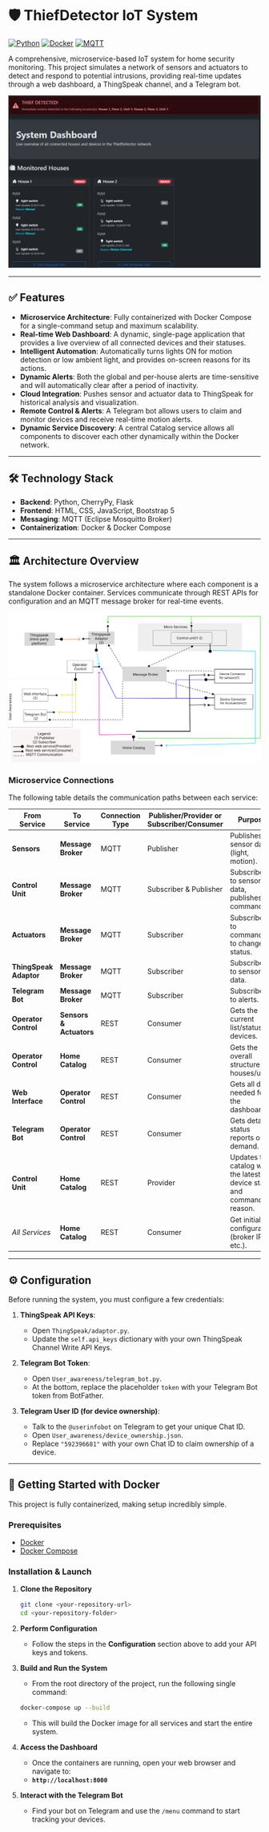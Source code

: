 # 🛡️ ThiefDetector IoT System

[![Python](https://img.shields.io/badge/Python-3.8%2B-blue?style=for-the-badge&logo=python)](https://www.python.org/)
[![Docker](https://img.shields.io/badge/Docker-Compose-blue?style=for-the-badge&logo=docker)](https://www.docker.com/)
[![MQTT](https://img.shields.io/badge/MQTT-Broker-brightgreen?style=for-the-badge&logo=mqtt)](https://mqtt.org/)

A comprehensive, microservice-based IoT system for home security monitoring. This project simulates a network of sensors and actuators to detect and respond to potential intrusions, providing real-time updates through a web dashboard, a ThingSpeak channel, and a Telegram bot.

![Dashboard Screenshot](docs/dashboard.png)

---

## ✅ Features

-   **Microservice Architecture**: Fully containerized with Docker Compose for a single-command setup and maximum scalability.
-   **Real-time Web Dashboard**: A dynamic, single-page application that provides a live overview of all connected devices and their statuses.
-   **Intelligent Automation**: Automatically turns lights ON for motion detection or low ambient light, and provides on-screen reasons for its actions.
-   **Dynamic Alerts**: Both the global and per-house alerts are time-sensitive and will automatically clear after a period of inactivity.
-   **Cloud Integration**: Pushes sensor and actuator data to ThingSpeak for historical analysis and visualization.
-   **Remote Control & Alerts**: A Telegram bot allows users to claim and monitor devices and receive real-time motion alerts.
-   **Dynamic Service Discovery**: A central Catalog service allows all components to discover each other dynamically within the Docker network.

---

## 🛠️ Technology Stack

-   **Backend**: Python, CherryPy, Flask
-   **Frontend**: HTML, CSS, JavaScript, Bootstrap 5
-   **Messaging**: MQTT (Eclipse Mosquitto Broker)
-   **Containerization**: Docker & Docker Compose

---

## 🏛️ Architecture Overview

The system follows a microservice architecture where each component is a standalone Docker container. Services communicate through REST APIs for configuration and an MQTT message broker for real-time events.

![Architecture Diagram](docs/Thief_Detector_diagram.jpg)

### Microservice Connections

The following table details the communication paths between each service:

| From Service             | To Service                 | Connection Type | Publisher/Provider or Subscriber/Consumer | Purpose                                            |
| ------------------------ | -------------------------- | --------------- | ----------------------------------------- | -------------------------------------------------- |
| **Sensors** | **Message Broker** | MQTT            | Publisher                                 | Publishes sensor data (light, motion).             |
| **Control Unit** | **Message Broker** | MQTT            | Subscriber & Publisher                    | Subscribes to sensor data, publishes commands.     |
| **Actuators** | **Message Broker** | MQTT            | Subscriber                                | Subscribes to commands to change its status.       |
| **ThingSpeak Adaptor** | **Message Broker** | MQTT            | Subscriber                                | Subscribes to sensor data.                         |
| **Telegram Bot** | **Message Broker** | MQTT            | Subscriber                                | Subscribes to alerts.                              |
| **Operator Control** | **Sensors & Actuators**| REST            | Consumer                                  | Gets the current list/status of devices.           |
| **Operator Control** | **Home Catalog** | REST            | Consumer                                  | Gets the overall structure of houses/units.        |
| **Web Interface** | **Operator Control** | REST            | Consumer                                  | Gets all data needed for the dashboard.            |
| **Telegram Bot** | **Operator Control** | REST            | Consumer                                  | Gets detailed status reports on demand.            |
| **Control Unit** | **Home Catalog** | REST            | Provider                                  | Updates the catalog with the latest device status and command reason. |
| *All Services* | **Home Catalog** | REST            | Consumer                                  | Get initial configuration (broker IP, etc.).       |

---

## ⚙️ Configuration

Before running the system, you must configure a few credentials:

1.  **ThingSpeak API Keys**:
    -   Open `ThingSpeak/adaptor.py`.
    -   Update the `self.api_keys` dictionary with your own ThingSpeak Channel Write API Keys.

2.  **Telegram Bot Token**:
    -   Open `User_awareness/telegram_bot.py`.
    -   At the bottom, replace the placeholder `token` with your Telegram Bot token from BotFather.

3.  **Telegram User ID (for device ownership)**:
    -   Talk to the `@userinfobot` on Telegram to get your unique Chat ID.
    -   Open `User_awareness/device_ownership.json`.
    -   Replace `"592396681"` with your own Chat ID to claim ownership of a device.

---

## 🚀 Getting Started with Docker

This project is fully containerized, making setup incredibly simple.

### Prerequisites

-   [Docker](https://www.docker.com/get-started)
-   [Docker Compose](https://docs.docker.com/compose/install/)

### Installation & Launch

1.  **Clone the Repository**
    ```bash
    git clone <your-repository-url>
    cd <your-repository-folder>
    ```

2.  **Perform Configuration**
    -   Follow the steps in the **Configuration** section above to add your API keys and tokens.

3.  **Build and Run the System**
    -   From the root directory of the project, run the following single command:
    ```bash
    docker-compose up --build
    ```
    -   This will build the Docker image for all services and start the entire system.

4.  **Access the Dashboard**
    -   Once the containers are running, open your web browser and navigate to:
    -   **`http://localhost:8000`**

5.  **Interact with the Telegram Bot**
    -   Find your bot on Telegram and use the `/menu` command to start tracking your devices.

